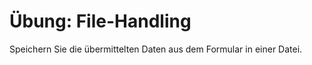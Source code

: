 # Übung: File-Handling

Speichern Sie die übermittelten Daten aus dem Formular in einer Datei.
<!--stackedit_data:
eyJoaXN0b3J5IjpbLTE3ODkyOTQ4NTJdfQ==
-->